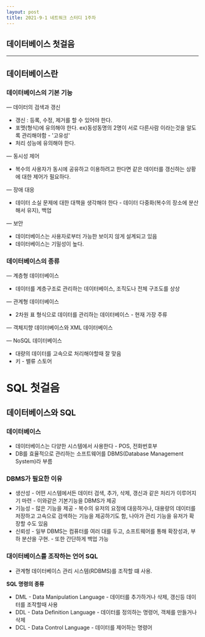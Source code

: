 ```yaml
---
layout: post
title: 2021-9-1 네트워크 스터디 1주차
---
```


## 데이터베이스 첫걸음

---

## 데이터베이스란


### 데이터베이스의 기본 기능

— 데이터의 검색과 갱신

- 갱신 : 등록, 수정, 제거를 할 수 있어야 한다.
- 포멧(형식)에 유의해야 한다. ex)동성동명의 2명이 서로 다른사람 이라는것을 알도록 관리해야함 - '고유성'
- 처리 성능에 유의해야 한다.

— 동시성 제어

- 복수의 사용자가 동시에 공유하고 이용하려고 한다면 같은 데이터를 갱신하는 상황에 대한 제어가 필요하다.

— 장애 대응

- 데이터 소실 문제에 대한 대책을 생각해야 한다 - 데이터 다중화(복수의 장소에 분산해서 유지), 백업

— 보안

- 데이터베이스는 사용자로부터 가능한 보이지 않게 설계되고 있음
- 데이터베이스는 기밀성이 높다.

### 데이터베이스의 종류

— 계층형 데이터베이스

- 데이터를 계층구조로 관리하는 데이터베이스, 조직도나 전체 구조도를 상상

— 관계형 데이터베이스

- 2차원 표 형식으로 데이터를 관리하는 데이터베이스 - 현재 가장 주류

— 객체지향 데이터베이스와 XML 데이터베이스

— NoSQL 데이터베이스

- 대량의 데이터를 고속으로 처리해야할때 잘 맞음
- 키 - 밸류 스토어

# SQL 첫걸음

## 데이터베이스와 SQL

### 데이터베이스

- 데이터베이스는 다양한 시스템에서 사용한다 - POS, 전화번호부
- DB를 효율적으로 관리하는 소프트웨어를 DBMS(Database Management System)라 부름

### DBMS가 필요한 이유

- 생산성 - 어떤 시스템에서든 데이터 검색, 추가, 삭제, 갱신과 같은 처리가 이루어지기 마련 - 이와같은 기본기능을 DBMS가 제공
- 기능성 - 많은 기능을 제공 - 복수의 유저의 요정에 대응하거나, 대용량의 데이터를 저장하고 고속으로 검색하는 기능을 제공하기도 함, 나아가 관리 기능을 유저가 확장할 수도 있음
- 신뢰성 - 일부 DBMS는 컴퓨터를 여러 대를 두고, 소프트웨어를 통해 확장성과, 부하 분산을 구현. - 또한 간단하게 백업 가능

### 대이터베이스를 조작하는 언어 SQL

- 관계형 데이터베이스 관리 시스템(RDBMS)를 조작할 떄 사용.

**SQL 명령의 종류**

- DML - Data Manipulation Language - 데이터를 추가하거나 삭제, 갱신등 데이터를 조작할때 사용
- DDL - Data Definition Language - 데이터를 정의하는 명령어, 객체를 만들거나 삭제
- DCL - Data Control Language - 데이터를 제어하는 명령어